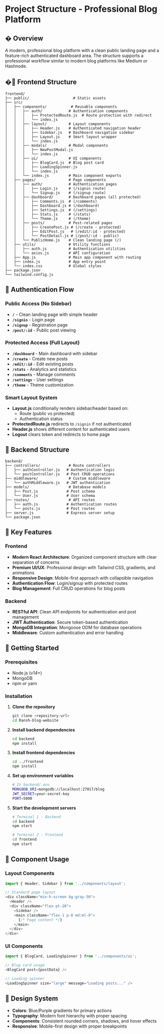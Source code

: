 # Project Structure - Professional Blog Platform

## � Overview
A modern, professional blog platform with a clean public landing page and a feature-rich authenticated dashboard area. The structure supports a professional workflow similar to modern blog platforms like Medium or Hashnode.

## �📁 Frontend Structure

```
frontend/
├── public/                    # Static assets
├── src/
│   ├── components/           # Reusable components
│   │   ├── auth/            # Authentication components
│   │   │   ├── ProtectedRoute.js  # Route protection with redirect
│   │   │   └── index.js
│   │   ├── layout/          # Layout components
│   │   │   ├── Header.js    # Authenticated navigation header
│   │   │   ├── Sidebar.js   # Dashboard navigation sidebar
│   │   │   ├── Layout.js    # Smart layout wrapper
│   │   │   └── index.js
│   │   ├── modals/          # Modal components
│   │   │   ├── NewPostModal.js
│   │   │   └── index.js
│   │   ├── ui/              # UI components
│   │   │   ├── BlogCard.js  # Blog post card
│   │   │   ├── LoadingSpinner.js
│   │   │   └── index.js
│   │   └── index.js         # Main component exports
│   ├── pages/               # Page components
│   │   ├── auth/            # Authentication pages
│   │   │   ├── Login.js     # (/signin route)
│   │   │   └── Signup.js    # (/signup route)
│   │   ├── dashboard/       # Dashboard pages (all protected)
│   │   │   ├── Comments.js  # (/comments)
│   │   │   ├── Dashboard.js # (/dashboard)
│   │   │   ├── Settings.js  # (/settings)
│   │   │   ├── Stats.js     # (/stats)
│   │   │   └── Theme.js     # (/theme)
│   │   ├── posts/           # Post-related pages
│   │   │   ├── CreatePost.js # (/create - protected)
│   │   │   ├── EditPost.js   # (/edit/:id - protected)
│   │   │   └── PostDetail.js # (/post/:id - public)
│   │   └── PublicHome.js    # Clean landing page (/)
│   ├── utils/               # Utility functions
│   │   ├── auth.js          # Authentication utilities
│   │   └── axios.js         # API configuration
│   ├── App.js               # Main app component with routing
│   ├── index.js             # App entry point
│   └── index.css            # Global styles
├── package.json
└── tailwind.config.js
```

## 🔐 Authentication Flow

### Public Access (No Sidebar)
- **`/`** - Clean landing page with simple header
- **`/signin`** - Login page
- **`/signup`** - Registration page  
- **`/post/:id`** - Public post viewing

### Protected Access (Full Layout)
- **`/dashboard`** - Main dashboard with sidebar
- **`/create`** - Create new posts
- **`/edit/:id`** - Edit existing posts
- **`/stats`** - Analytics and statistics
- **`/comments`** - Manage comments
- **`/settings`** - User settings
- **`/theme`** - Theme customization

### Smart Layout System
- **Layout.js** conditionally renders sidebar/header based on:
  - Route (public vs protected)
  - Authentication status
- **ProtectedRoute.js** redirects to `/signin` if not authenticated
- **Header.js** shows different content for authenticated users
- **Logout** clears token and redirects to home page

## 📁 Backend Structure

```
backend/
├── controllers/             # Route controllers
│   ├── authController.js   # Authentication logic
│   └── postController.js   # Post CRUD operations
├── middleware/              # Custom middleware
│   └── authMiddleware.js   # JWT authentication
├── models/                  # Database models
│   ├── Post.js             # Post schema
│   └── User.js             # User schema
├── routes/                  # API routes
│   ├── auth.js             # Authentication routes
│   └── posts.js            # Post routes
├── server.js               # Express server setup
└── package.json
```

## 🎯 Key Features

### Frontend
- **Modern React Architecture**: Organized component structure with clear separation of concerns
- **Premium UI/UX**: Professional design with Tailwind CSS, gradients, and animations
- **Responsive Design**: Mobile-first approach with collapsible navigation
- **Authentication Flow**: Login/signup with protected routes
- **Blog Management**: Full CRUD operations for blog posts

### Backend
- **RESTful API**: Clean API endpoints for authentication and post management
- **JWT Authentication**: Secure token-based authentication
- **MongoDB Integration**: Mongoose ODM for database operations
- **Middleware**: Custom authentication and error handling

## 🚀 Getting Started

### Prerequisites
- Node.js (v14+)
- MongoDB
- npm or yarn

### Installation

1. **Clone the repository**
   ```bash
   git clone <repository-url>
   cd Ransh-blog-website
   ```

2. **Install backend dependencies**
   ```bash
   cd backend
   npm install
   ```

3. **Install frontend dependencies**
   ```bash
   cd ../frontend
   npm install
   ```

4. **Set up environment variables**
   ```bash
   # In backend/.env
   MONGODB_URI=mongodb://localhost:27017/blog
   JWT_SECRET=your-secret-key
   PORT=5000
   ```

5. **Start the development servers**
   ```bash
   # Terminal 1 - Backend
   cd backend
   npm start

   # Terminal 2 - Frontend  
   cd frontend
   npm start
   ```

## 📝 Component Usage

### Layout Components
```javascript
import { Header, Sidebar } from '../components/layout';

// Standard page layout
<div className="min-h-screen bg-gray-50">
  <Header />
  <div className="flex pt-20">
    <Sidebar />
    <main className="flex-1 p-8 md:ml-0">
      {/* Page content */}
    </main>
  </div>
</div>
```

### UI Components
```javascript
import { BlogCard, LoadingSpinner } from '../components/ui';

// Blog card usage
<BlogCard post={postData} />

// Loading spinner
<LoadingSpinner size="large" message="Loading posts..." />
```

## 🎨 Design System

- **Colors**: Blue/Purple gradients for primary actions
- **Typography**: Modern font hierarchy with proper spacing
- **Components**: Consistent rounded corners, shadows, and hover effects
- **Responsive**: Mobile-first design with proper breakpoints
